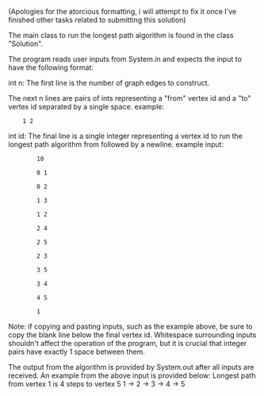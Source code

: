 (Apologies for the atorcious formatting, i will attempt to fix it once I've finished other tasks related to submitting this solution)

The main class to run the longest path algorithm is found in the class "Solution".

The program reads user inputs from System.in and expects the input to have the following format:

int n: The first line is the number of graph edges to construct. 
    
The next n lines are pairs of ints representing a "from" vertex id and a "to" vertex id separated by a single space. example:
   
	  	1 2
    
int id: The final line is a single integer representing a vertex id to run the longest path algorithm from followed by a newline.
	  example input:
   
 			10
    
			0 1
   
			0 2
   
			1 3
   
			1 2
   
			2 4
   
			2 5
   
			2 3
   
			3 5
   
			3 4
   
			4 5
   
  			1


Note: if copying and pasting inputs, such as the example above, be sure to copy the blank line below the final vertex id.
      Whitespace surrounding inputs shouldn't affect the operation of the program, but it is crucial that integer pairs have exactly 1 space between them.

The output from the algorithm is provided by System.out after all inputs are received. An example from the above input is provided below:
    Longest path from vertex 1 is 4 steps to vertex 5
    1 -> 2 -> 3 -> 4 -> 5
